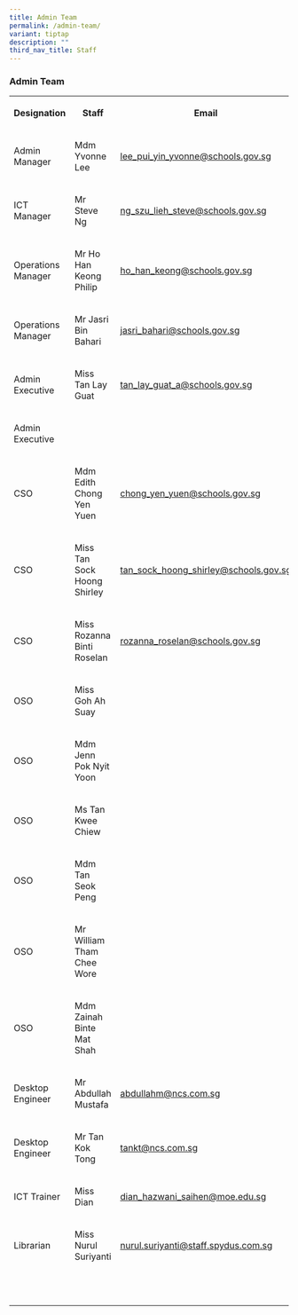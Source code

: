 ```yaml
---
title: Admin Team
permalink: /admin-team/
variant: tiptap
description: ""
third_nav_title: Staff
---
```

<h3><strong>Admin Team</strong></h3>
<table style="minWidth: 75px">
<colgroup>
<col>
<col>
<col>
</colgroup>
<tbody>
<tr>
<th rowspan="1" colspan="1">
<p>Designation</p>
</th>
<th rowspan="1" colspan="1">
<p>Staff</p>
</th>
<th rowspan="1" colspan="1">
<p>Email</p>
</th>
</tr>
<tr>
<td rowspan="1" colspan="1">
<p>Admin Manager</p>
</td>
<td rowspan="1" colspan="1">
<p>Mdm Yvonne Lee</p>
</td>
<td rowspan="1" colspan="1">
<p><a href="mailto:lee_pui_yin_yvonne@schools.gov.sg" rel="noopener noreferrer nofollow" target="_blank">lee_pui_yin_yvonne@schools.gov.sg</a>
</p>
</td>
</tr>
<tr>
<td rowspan="1" colspan="1">
<p>ICT Manager</p>
</td>
<td rowspan="1" colspan="1">
<p>Mr Steve Ng</p>
</td>
<td rowspan="1" colspan="1">
<p><a href="mailto:ng_szu_lieh_steve@schools.gov.sg" rel="noopener noreferrer nofollow" target="_blank">ng_szu_lieh_steve@schools.gov.sg</a>
</p>
</td>
</tr>
<tr>
<td rowspan="1" colspan="1">
<p>Operations Manager</p>
</td>
<td rowspan="1" colspan="1">
<p>Mr Ho Han Keong Philip</p>
</td>
<td rowspan="1" colspan="1">
<p><a href="mailto:ho_han_keong@schools.gov.sg" rel="noopener noreferrer nofollow" target="_blank">ho_han_keong@schools.gov.sg</a>
</p>
</td>
</tr>
<tr>
<td rowspan="1" colspan="1">
<p>Operations Manager</p>
</td>
<td rowspan="1" colspan="1">
<p>Mr Jasri Bin Bahari</p>
</td>
<td rowspan="1" colspan="1">
<p><a href="mailto:jasri_bahari@schools.gov.sg" rel="noopener noreferrer nofollow" target="_blank">jasri_bahari@schools.gov.sg</a>
</p>
</td>
</tr>
<tr>
<td rowspan="1" colspan="1">
<p>Admin Executive</p>
</td>
<td rowspan="1" colspan="1">
<p>Miss Tan Lay Guat</p>
</td>
<td rowspan="1" colspan="1">
<p><a href="mailto:tan_lay_guat_a@schools.gov.sg" rel="noopener noreferrer nofollow" target="_blank">tan_lay_guat_a@schools.gov.sg</a>
</p>
</td>
</tr>
<tr>
<td rowspan="1" colspan="1">
<p>Admin Executive</p>
</td>
<td rowspan="1" colspan="1">
<p></p>
</td>
<td rowspan="1" colspan="1">
<p></p>
</td>
</tr>
<tr>
<td rowspan="1" colspan="1">
<p>CSO</p>
</td>
<td rowspan="1" colspan="1">
<p>Mdm Edith Chong Yen Yuen</p>
</td>
<td rowspan="1" colspan="1">
<p><a href="mailto:chong_yen_yuen@schools.gov.sg" rel="noopener noreferrer nofollow" target="_blank">chong_yen_yuen@schools.gov.sg</a>
</p>
</td>
</tr>
<tr>
<td rowspan="1" colspan="1">
<p>CSO</p>
</td>
<td rowspan="1" colspan="1">
<p>Miss Tan Sock Hoong Shirley</p>
</td>
<td rowspan="1" colspan="1">
<p><a href="mailto:tan_sock_hoong_shirley@schools.gov.sg" rel="noopener noreferrer nofollow" target="_blank">tan_sock_hoong_shirley@schools.gov.sg</a>
</p>
</td>
</tr>
<tr>
<td rowspan="1" colspan="1">
<p>CSO</p>
</td>
<td rowspan="1" colspan="1">
<p>Miss Rozanna Binti Roselan</p>
</td>
<td rowspan="1" colspan="1">
<p><a href="mailto:rozanna_roselan@schools.gov.sg" rel="noopener noreferrer nofollow" target="_blank">rozanna_roselan@schools.gov.sg</a>
</p>
</td>
</tr>
<tr>
<td rowspan="1" colspan="1">
<p>OSO</p>
</td>
<td rowspan="1" colspan="1">
<p>Miss Goh Ah Suay</p>
</td>
<td rowspan="1" colspan="1">
<p>&nbsp;</p>
</td>
</tr>
<tr>
<td rowspan="1" colspan="1">
<p>OSO</p>
</td>
<td rowspan="1" colspan="1">
<p>Mdm Jenn Pok Nyit Yoon</p>
</td>
<td rowspan="1" colspan="1">
<p>&nbsp;</p>
</td>
</tr>
<tr>
<td rowspan="1" colspan="1">
<p>OSO</p>
</td>
<td rowspan="1" colspan="1">
<p>Ms Tan Kwee Chiew</p>
</td>
<td rowspan="1" colspan="1">
<p>&nbsp;</p>
</td>
</tr>
<tr>
<td rowspan="1" colspan="1">
<p>OSO</p>
</td>
<td rowspan="1" colspan="1">
<p>Mdm Tan Seok Peng</p>
</td>
<td rowspan="1" colspan="1">
<p></p>
</td>
</tr>
<tr>
<td rowspan="1" colspan="1">
<p>OSO</p>
</td>
<td rowspan="1" colspan="1">
<p>Mr William Tham Chee Wore</p>
</td>
<td rowspan="1" colspan="1">
<p>&nbsp;</p>
</td>
</tr>
<tr>
<td rowspan="1" colspan="1">
<p>OSO</p>
</td>
<td rowspan="1" colspan="1">
<p>Mdm Zainah Binte Mat Shah</p>
</td>
<td rowspan="1" colspan="1">
<p>&nbsp;</p>
</td>
</tr>
<tr>
<td rowspan="1" colspan="1">
<p>Desktop Engineer</p>
</td>
<td rowspan="1" colspan="1">
<p>Mr Abdullah Mustafa</p>
</td>
<td rowspan="1" colspan="1">
<p><a href="mailto:abdullahm@ncs.com.sg" rel="noopener noreferrer nofollow" target="_blank">abdullahm@ncs.com.sg</a>
</p>
</td>
</tr>
<tr>
<td rowspan="1" colspan="1">
<p>Desktop Engineer</p>
</td>
<td rowspan="1" colspan="1">
<p>Mr Tan Kok Tong</p>
</td>
<td rowspan="1" colspan="1">
<p><a href="mailto:tankt@ncs.com.sg" rel="noopener noreferrer nofollow" target="_blank">tankt@ncs.com.sg</a>
</p>
</td>
</tr>
<tr>
<td rowspan="1" colspan="1">
<p>ICT Trainer</p>
</td>
<td rowspan="1" colspan="1">
<p>Miss Dian</p>
</td>
<td rowspan="1" colspan="1">
<p><a href="mailto:dian_hazwani_saihen@moe.edu.sg" rel="noopener noreferrer nofollow" target="_blank">dian_hazwani_saihen@moe.edu.sg</a>
</p>
</td>
</tr>
<tr>
<td rowspan="1" colspan="1">
<p>Librarian</p>
</td>
<td rowspan="1" colspan="1">
<p>Miss Nurul Suriyanti</p>
</td>
<td rowspan="1" colspan="1">
<p><a href="mailto:nurul.suriyanti@staff.spydus.com.sg" rel="noopener noreferrer nofollow" target="_blank">nurul.suriyanti@staff.spydus.com.sg</a>
</p>
</td>
</tr>
<tr>
<td rowspan="1" colspan="1">
<p>&nbsp;</p>
</td>
<td rowspan="1" colspan="1">
<p>&nbsp;</p>
</td>
<td rowspan="1" colspan="1">
<p></p>
</td>
</tr>
</tbody>
</table>
<p></p>